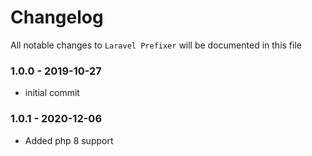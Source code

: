 # Changelog

All notable changes to `Laravel Prefixer` will be documented in this file

### 1.0.0 - 2019-10-27
- initial commit

### 1.0.1 - 2020-12-06
- Added php 8 support
